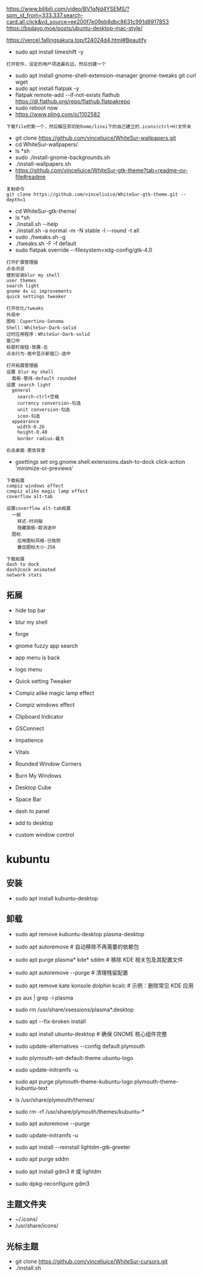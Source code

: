 https://www.bilibili.com/video/BV1qNd4YSEMS/?spm_id_from=333.337.search-card.all.click&vd_source=ee200f7e09eb8dbc8631c991d8917853
https://bsdayo.moe/posts/ubuntu-desktop-mac-style/

https://vercel.fallingsakura.top/f24024d4.html#Beautify
* sudo apt install timeshift -y
```
打开软件，设定的用户项选最右边，然后创建一个
```
* sudo apt install gnome-shell-extension-manager gnome-tweaks git curl wget
* sudo apt install flatpak -y
* flatpak remote-add --if-not-exists flathub https://dl.flathub.org/repo/flathub.flatpakrepo
* sudo reboot now
* https://www.pling.com/p/1102582
```
下载file的第一个，然后解压剪切到home/linxi下的自己建立的.icons(ctrl+H)文件夹
```
* git clone https://github.com/vinceliuice/WhiteSur-wallpapers.git
* cd WhiteSur-wallpapers/
* ls *sh
* sudo ./install-gnome-backgrounds.sh
* ./install-wallpapers.sh
* https://github.com/vinceliuice/WhiteSur-gtk-theme?tab=readme-ov-file#readme
```
复制命令
git clone https://github.com/vinceliuice/WhiteSur-gtk-theme.git --depth=1
```
* cd WhiteSur-gtk-theme/
* ls *sh
* ./install.sh --help
* ./install.sh -a normal -m -N stable -l --round -t all
* sudo ./tweaks.sh -g
* ./tweaks.sh -F -f default
* sudo flatpak override --filesystem=xdg-config/gtk-4.0
```
打开扩展管理器
点击浏览
搜到安装blur my shell
user themes
search light
gnome 4x ui improvements
quick settings tweaker
```
```
打开优化/tweaks
外观中
图标：Cupertino-Sonoma
Shell：WhiteSur-Dark-solid
过时应用程序：WhiteSur-Dark-solid
窗口中
标题栏按钮-放置-左
点击行为-居中显示新窗口-选中
```
```
打开拓展管理器
设置 blur my shell
  面板-管线-default rounded
设置 search light
  general
    search-ctrl+空格
    currency conversion-勾选
    unit conversion-勾选
    icon-勾选
  appearance
    width-0.26
    height-0.40
    border radius-最大
```
```
右击桌面-更改背景
```
* gsettings set org.gnome.shell.extensions.dash-to-dock click-action 'minimize-or-previews'
```
下载拓展
compiz windows effect
compiz alike magic lamp effect
coverflow alt-tab
```
```
设置coverflow alt-tab拓展
  一般
    样式-时间轴
    隐藏面板-取消选中
  图标
    应用图标风格-已吸附
    叠加图标大小-256
```
```
下载拓展
dash to dock
dash2cock animated
network stats
```


## 拓展
* hide top bar
* blur my shell
* forge
* gnome fuzzy app search
* app menu is back
* logo menu
* Quick setting Tweaker
* Compiz alike magic lamp effect
* Compiz windows effect
* Clipboard Indicator
* GSConnect
* Impatience
* Vitals
* Rounded Window Corners
* Burn My Windows
* Desktop Cube

* Space Bar
* dash to panel
* add to desktop
* custom window control

# kubuntu
## 安装
* sudo apt install kubuntu-desktop
## 卸载
* sudo apt remove kubuntu-desktop plasma-desktop
* sudo apt autoremove  # 自动移除不再需要的依赖包
* sudo apt purge plasma* kde* sddm  # 移除 KDE 相关包及其配置文件
* sudo apt autoremove --purge       # 清理残留配置
* sudo apt remove kate konsole dolphin kcalc  # 示例：删除常见 KDE 应用
* ps aux | grep -i plasma
* sudo rm /usr/share/xsessions/plasma*.desktop
* sudo apt --fix-broken install
* sudo apt install ubuntu-desktop  # 确保 GNOME 核心组件完整

* sudo update-alternatives --config default.plymouth
* sudo plymouth-set-default-theme ubuntu-logo
* sudo update-initramfs -u
* sudo apt purge plymouth-theme-kubuntu-logo plymouth-theme-kubuntu-text
* ls /usr/share/plymouth/themes/
* sudo rm -rf /usr/share/plymouth/themes/kubuntu-*
* sudo apt autoremove --purge
* sudo update-initramfs -u

* sudo apt install --reinstall lightdm-gtk-greeter
* sudo apt purge sddm
* sudo apt install gdm3  # 或 lightdm
* sudo dpkg-reconfigure gdm3

## 主题文件夹
* ~/.icons/
* /usr/share/icons/

## 光标主题
* git clone https://github.com/vinceliuice/WhiteSur-cursors.git
* ./install.sh
